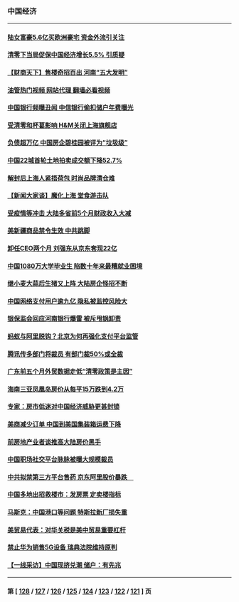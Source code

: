 ### 中国经济
---
#### [陆女富豪5.6亿买欧洲豪宅 资金外流引关注](../../pages/ncid283/n13767225.md?06252045) 
#### [清零下当局促保中国经济增长5.5% 引质疑](../../pages/ncid283/n13767075.md?06252045) 
#### [【财商天下】售楼奇招百出 河南“五大发明”](../../pages/ncid283/n13766878.md?06252045) 
#### [油管热门视频 网站代理 翻墙必看视频](http://209.222.30.114:81/youtube.html?06252045)
#### [中国银行频曝丑闻 中信银行偷扣储户年费曝光](../../pages/ncid283/n13766967.md?06252045) 
#### [受清零和杯葛影响 H&M关闭上海旗舰店](../../pages/ncid283/n13766908.md?06252045) 
#### [负债超万亿 中国房企碧桂园被评为“垃圾级”](../../pages/ncid283/n13766919.md?06252045) 
#### [中国22城首轮土地拍卖成交额下降52.7%](../../pages/ncid283/n13766802.md?06252045) 
#### [解封后上海人紧捂荷包 时尚品牌清仓难](../../pages/ncid283/n13766680.md?06252045) 
#### [【新闻大家谈】魔化上海 堂食游击队](../../pages/ncid283/n13766703.md?06252045) 
#### [受疫情等冲击 大陆多省前5个月财政收入大减](../../pages/ncid283/n13766608.md?06252045) 
#### [美新疆商品禁令生效 中共跳脚](../../pages/ncid283/n13766308.md?06252045) 
#### [卸任CEO两个月 刘强东从京东套现22亿](../../pages/ncid283/n13766494.md?06252045) 
#### [中国1080万大学毕业生 陷数十年来最糟就业困境](../../pages/ncid283/n13765911.md?06252045) 
#### [继小麦大蒜后生猪又上阵 大陆房企怪招不断](../../pages/ncid283/n13766037.md?06252045) 
#### [中国网络支付用户逾九亿 隐私被监控风险大](../../pages/ncid283/n13766166.md?06252045) 
#### [银保监会回应河南银行爆雷 被斥甩锅卸责](../../pages/ncid283/n13765974.md?06252045) 
#### [蚂蚁与阿里脱钩？北京为何再强化支付平台监管](../../pages/ncid283/n13765997.md?06252045) 
#### [腾讯传多部门将裁员 有部门裁50%或全裁](../../pages/ncid283/n13766047.md?06252045) 
#### [广东前五个月外贸数据走低“清零政策是主因”](../../pages/ncid283/n13765833.md?06252045) 
#### [海南三亚凤凰岛房价从每平15万跌到4.2万](../../pages/ncid283/n13765703.md?06252045) 
#### [专家：房市低迷对中国经济威胁更甚封锁](../../pages/ncid283/n13765712.md?06252045) 
#### [美商减少订单 中国到美国集装箱运费下降](../../pages/ncid283/n13765508.md?06252045) 
#### [前房地产业者谈推高大陆房价黑手](../../pages/ncid283/n13765393.md?06252045) 
#### [中国职场社交平台脉脉被曝大规模裁员](../../pages/ncid283/n13765400.md?06252045) 
#### [中共拟禁第三方平台售药 京东阿里股价暴跌　](../../pages/ncid283/n13765301.md?06252045) 
#### [中国多地出招救楼市：发房票 定卖楼指标](../../pages/ncid283/n13765324.md?06252045) 
#### [马斯克：中国港口等问题 特斯拉新厂损失重](../../pages/ncid283/n13765364.md?06252045) 
#### [美贸易代表：对华关税是美中贸易重要杠杆](../../pages/ncid283/n13765279.md?06252045) 
#### [禁止华为销售5G设备 瑞典法院维持原判](../../pages/ncid283/n13765172.md?06252045) 
#### [【一线采访】中国现挤兑潮 储户：有先兆](../../pages/ncid283/n13764350.md?06252045) 

---
#### 第 [ [128](./128.md?06252045) / [127](./127.md?06252045) / [126](./126.md?06252045) / [125](./125.md?06252045) / [124](./124.md?06252045) / [123](./123.md?06252045) / [122](./122.md?06252045) / [121](./121.md?06252045) ] 页
